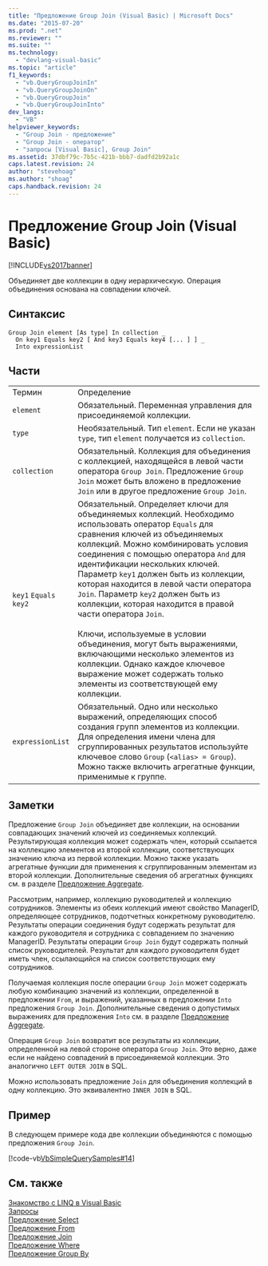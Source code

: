```yaml
---
title: "Предложение Group Join (Visual Basic) | Microsoft Docs"
ms.date: "2015-07-20"
ms.prod: ".net"
ms.reviewer: ""
ms.suite: ""
ms.technology: 
  - "devlang-visual-basic"
ms.topic: "article"
f1_keywords: 
  - "vb.QueryGroupJoinIn"
  - "vb.QueryGroupJoinOn"
  - "vb.QueryGroupJoin"
  - "vb.QueryGroupJoinInto"
dev_langs: 
  - "VB"
helpviewer_keywords: 
  - "Group Join - предложение"
  - "Group Join - оператор"
  - "запросы [Visual Basic], Group Join"
ms.assetid: 37dbf79c-7b5c-421b-bbb7-dadfd2b92a1c
caps.latest.revision: 24
author: "stevehoag"
ms.author: "shoag"
caps.handback.revision: 24
---
```

# Предложение Group Join (Visual Basic)
[!INCLUDE[vs2017banner](../../../visual-basic/includes/vs2017banner.md)]

Объединяет две коллекции в одну иерархическую.  Операция объединения основана на совпадении ключей.  
  
## Синтаксис  
  
```  
Group Join element [As type] In collection _  
  On key1 Equals key2 [ And key3 Equals key4 [... ] ] _  
  Into expressionList  
```  
  
## Части  
  
|||  
|-|-|  
|Термин|Определение|  
|`element`|Обязательный.  Переменная управления для присоединяемой коллекции.|  
|`type`|Необязательный.  Тип `element`.  Если не указан `type`, тип `element` получается из `collection`.|  
|`collection`|Обязательный.  Коллекция для объединения с коллекцией, находящейся в левой части оператора `Group Join`.  Предложение `Group Join` может быть вложено в предложение `Join` или в другое предложение `Group Join`.|  
|`key1` `Equals` `key2`|Обязательный.  Определяет ключи для объединяемых коллекций.  Необходимо использовать оператор `Equals` для сравнения ключей из объединяемых коллекций.  Можно комбинировать условия соединения с помощью оператора `And` для идентификации нескольких ключей.  Параметр `key1` должен быть из коллекции, которая находится в левой части оператора `Join`.  Параметр `key2` должен быть из коллекции, которая находится в правой части оператора `Join`.<br /><br /> Ключи, используемые в условии объединения, могут быть выражениями, включающими несколько элементов из коллекции.  Однако каждое ключевое выражение может содержать только элементы из соответствующей ему коллекции.|  
|`expressionList`|Обязательный.  Одно или несколько выражений, определяющих способ создания групп элементов из коллекции.  Для определения имени члена для сгруппированных результатов используйте ключевое слово `Group` \(`<alias> = Group`\).  Можно также включить агрегатные функции, применимые к группе.|  
  
## Заметки  
 Предложение `Group Join` объединяет две коллекции, на основании совпадающих значений ключей из соединяемых коллекций.  Результирующая коллекция может содержать член, который ссылается на коллекцию элементов из второй коллекции, соответствующих значению ключа из первой коллекции.  Можно также указать агрегатные функции для применения к сгруппированным элементам из второй коллекции.  Дополнительные сведения об агрегатных функциях см. в разделе [Предложение Aggregate](../../../visual-basic/language-reference/queries/aggregate-clause.md).  
  
 Рассмотрим, например, коллекцию руководителей и коллекцию сотрудников.  Элементы из обеих коллекций имеют свойство ManagerID, определяющее сотрудников, подотчетных конкретному руководителю.  Результаты операции соединения будут содержать результат для каждого руководителя и сотрудника с совпадением по значению ManagerID.  Результаты операции `Group Join` будут содержать полный список руководителей.  Результат для каждого руководителя будет иметь член, ссылающийся на список соответствующих ему сотрудников.  
  
 Получаемая коллекция после операции `Group Join` может содержать любую комбинацию значений из коллекции, определенной в предложении `From`, и выражений, указанных в предложении `Into` предложения `Group Join`.  Дополнительные сведения о допустимых выражениях для предложения `Into` см. в разделе [Предложение Aggregate](../../../visual-basic/language-reference/queries/aggregate-clause.md).  
  
 Операция `Group Join` возвратит все результаты из коллекции, определенной на левой стороне оператора `Group Join`.  Это верно, даже если не найдено совпадений в присоединяемой коллекции.  Это аналогично `LEFT OUTER JOIN` в SQL.  
  
 Можно использовать предложение `Join` для объединения коллекций в одну коллекцию.  Это эквивалентно `INNER JOIN` в SQL.  
  
## Пример  
 В следующем примере кода две коллекции объединяются с помощью предложения `Group Join`.  
  
 [!code-vb[VbSimpleQuerySamples#14](../../../visual-basic/language-reference/queries/codesnippet/VisualBasic/group-join-clause_1.vb)]  
  
## См. также  
 [Знакомство с LINQ в Visual Basic](../../../visual-basic/programming-guide/language-features/linq/introduction-to-linq.md)   
 [Запросы](../../../visual-basic/language-reference/queries/queries.md)   
 [Предложение Select](../../../visual-basic/language-reference/queries/select-clause.md)   
 [Предложение From](../../../visual-basic/language-reference/queries/from-clause.md)   
 [Предложение Join](../../../visual-basic/language-reference/queries/join-clause.md)   
 [Предложение Where](../../../visual-basic/language-reference/queries/where-clause.md)   
 [Предложение Group By](../../../visual-basic/language-reference/queries/group-by-clause.md)